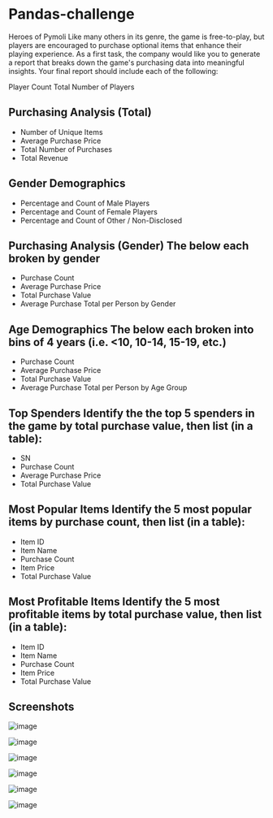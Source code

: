# Pandas-challenge

Heroes of Pymoli Like many others in its genre, the game is free-to-play, but players are encouraged to purchase optional items that enhance their playing experience. As a first task, the company would like you to generate a report that breaks down the game's purchasing data into meaningful insights. Your final report should include each of the following:

Player Count Total Number of Players

## Purchasing Analysis (Total)
  * Number of Unique Items
  * Average Purchase Price
  * Total Number of Purchases
  * Total Revenue
  
## Gender Demographics
  * Percentage and Count of Male Players
  * Percentage and Count of Female Players
  * Percentage and Count of Other / Non-Disclosed

## Purchasing Analysis (Gender) The below each broken by gender
  * Purchase Count
  * Average Purchase Price
  * Total Purchase Value
  * Average Purchase Total per Person by Gender

## Age Demographics The below each broken into bins of 4 years (i.e. <10, 10-14, 15-19, etc.)
  * Purchase Count
  * Average Purchase Price
  * Total Purchase Value
  * Average Purchase Total per Person by Age Group

## Top Spenders Identify the the top 5 spenders in the game by total purchase value, then list (in a table):
  * SN
  * Purchase Count
  * Average Purchase Price
  * Total Purchase Value

## Most Popular Items Identify the 5 most popular items by purchase count, then list (in a table):
  * Item ID
  * Item Name
  * Purchase Count
  * Item Price
  * Total Purchase Value

## Most Profitable Items Identify the 5 most profitable items by total purchase value, then list (in a table):
  * Item ID
  * Item Name
  * Purchase Count
  * Item Price
  * Total Purchase Value

## Screenshots
![image](https://user-images.githubusercontent.com/68937366/112255024-76273580-8c9c-11eb-9687-ff61ba430245.png)

![image](https://user-images.githubusercontent.com/68937366/112255079-89d29c00-8c9c-11eb-919d-d29cfeeaafcb.png)

![image](https://user-images.githubusercontent.com/68937366/112255135-96ef8b00-8c9c-11eb-8c97-1f2e4fa18468.png)

![image](https://user-images.githubusercontent.com/68937366/112255185-abcc1e80-8c9c-11eb-9403-7fd6d731e23c.png)

![image](https://user-images.githubusercontent.com/68937366/112255202-b8507700-8c9c-11eb-9a72-21a825893629.png)

![image](https://user-images.githubusercontent.com/68937366/112255259-cf8f6480-8c9c-11eb-8543-223d95f077e2.png)






